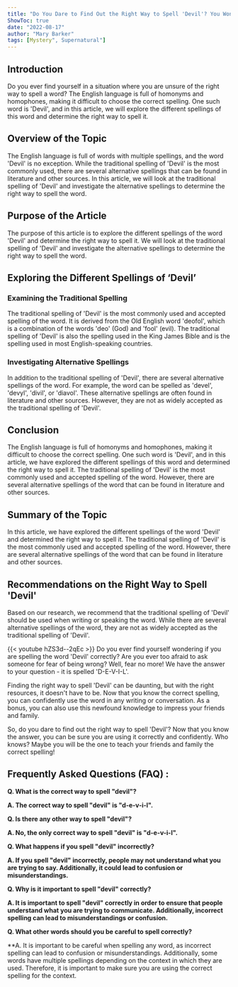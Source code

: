 ```yaml
---
title: "Do You Dare to Find Out the Right Way to Spell 'Devil'? You Won't Believe What Happens Next!"
ShowToc: true 
date: "2022-08-17"
author: "Mary Barker" 
tags: [Mystery", Supernatural"]
---
```

## Introduction 
Do you ever find yourself in a situation where you are unsure of the right way to spell a word? The English language is full of homonyms and homophones, making it difficult to choose the correct spelling. One such word is 'Devil', and in this article, we will explore the different spellings of this word and determine the right way to spell it. 

## Overview of the Topic 
The English language is full of words with multiple spellings, and the word 'Devil' is no exception. While the traditional spelling of 'Devil' is the most commonly used, there are several alternative spellings that can be found in literature and other sources. In this article, we will look at the traditional spelling of 'Devil' and investigate the alternative spellings to determine the right way to spell the word. 

## Purpose of the Article 
The purpose of this article is to explore the different spellings of the word 'Devil' and determine the right way to spell it. We will look at the traditional spelling of 'Devil' and investigate the alternative spellings to determine the right way to spell the word. 

## Exploring the Different Spellings of ‘Devil’

### Examining the Traditional Spelling 
The traditional spelling of 'Devil' is the most commonly used and accepted spelling of the word. It is derived from the Old English word 'deofol', which is a combination of the words 'deo' (God) and 'fool' (evil). The traditional spelling of 'Devil' is also the spelling used in the King James Bible and is the spelling used in most English-speaking countries. 

### Investigating Alternative Spellings 
In addition to the traditional spelling of 'Devil', there are several alternative spellings of the word. For example, the word can be spelled as 'devel', 'devyl', 'divil', or 'diavol'. These alternative spellings are often found in literature and other sources. However, they are not as widely accepted as the traditional spelling of 'Devil'. 

## Conclusion 
The English language is full of homonyms and homophones, making it difficult to choose the correct spelling. One such word is 'Devil', and in this article, we have explored the different spellings of this word and determined the right way to spell it. The traditional spelling of 'Devil' is the most commonly used and accepted spelling of the word. However, there are several alternative spellings of the word that can be found in literature and other sources. 

## Summary of the Topic 
In this article, we have explored the different spellings of the word 'Devil' and determined the right way to spell it. The traditional spelling of 'Devil' is the most commonly used and accepted spelling of the word. However, there are several alternative spellings of the word that can be found in literature and other sources. 

## Recommendations on the Right Way to Spell 'Devil'
Based on our research, we recommend that the traditional spelling of 'Devil' should be used when writing or speaking the word. While there are several alternative spellings of the word, they are not as widely accepted as the traditional spelling of 'Devil'.

{{< youtube hZS3d--2qEc >}} 
Do you ever find yourself wondering if you are spelling the word 'Devil' correctly? Are you ever too afraid to ask someone for fear of being wrong? Well, fear no more! We have the answer to your question - it is spelled 'D-E-V-I-L'. 

Finding the right way to spell 'Devil' can be daunting, but with the right resources, it doesn't have to be. Now that you know the correct spelling, you can confidently use the word in any writing or conversation. As a bonus, you can also use this newfound knowledge to impress your friends and family. 

So, do you dare to find out the right way to spell 'Devil'? Now that you know the answer, you can be sure you are using it correctly and confidently. Who knows? Maybe you will be the one to teach your friends and family the correct spelling!

## Frequently Asked Questions (FAQ) :
**Q. What is the correct way to spell "devil"?**

**A. The correct way to spell "devil" is "d-e-v-i-l".**

**Q. Is there any other way to spell "devil"?**

**A. No, the only correct way to spell "devil" is "d-e-v-i-l".**

**Q. What happens if you spell "devil" incorrectly?**

**A. If you spell "devil" incorrectly, people may not understand what you are trying to say. Additionally, it could lead to confusion or misunderstandings.**

**Q. Why is it important to spell "devil" correctly?**

**A. It is important to spell "devil" correctly in order to ensure that people understand what you are trying to communicate. Additionally, incorrect spelling can lead to misunderstandings or confusion.**

**Q. What other words should you be careful to spell correctly?**

**A. It is important to be careful when spelling any word, as incorrect spelling can lead to confusion or misunderstandings. Additionally, some words have multiple spellings depending on the context in which they are used. Therefore, it is important to make sure you are using the correct spelling for the context.





